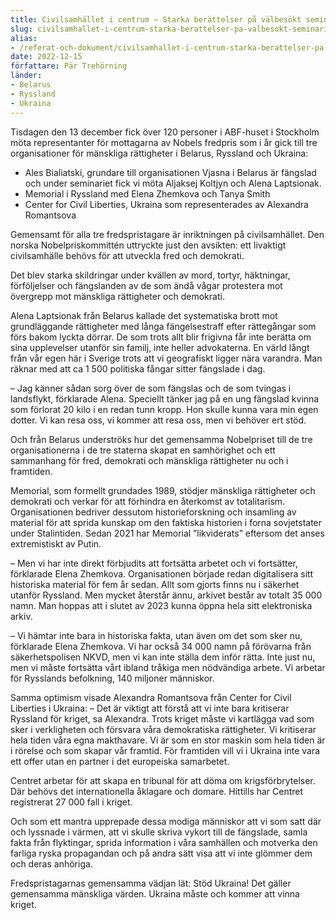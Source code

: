 ```yaml
---
title: Civilsamhället i centrum – Starka berättelser på välbesökt seminarier med årets fredsprismottagare
slug: civilsamhallet-i-centrum-starka-berattelser-pa-valbesokt-seminarier-med-arets-fredsprismottagare
alias:
- /referat-och-dokument/civilsamhallet-i-centrum-starka-berattelser-pa-valbesokt-seminarier-med-arets-fredspris-mottagare
date: 2022-12-15
författare: Pär Trehörning
länder:
- Belarus
- Ryssland
- Ukraina
---
```

Tisdagen den 13 december fick över 120 personer i ABF-huset i Stockholm möta representanter för mottagarna av Nobels fredpris som i år gick till tre organisationer för mänskliga rättigheter i Belarus, Ryssland och Ukraina:

- Ales Bialiatski, grundare till organisationen Vjasna i Belarus är fängslad och under seminariet fick vi möta Aljaksej Koltjyn och Alena Laptsionak.
- Memorial i Ryssland med Elena Zhemkova och Tanya Smith
- Center for Civil Liberties, Ukraina som representerades av Alexandra Romantsova
 
Gemensamt för alla tre fredspristagare är inriktningen på civilsamhället. Den norska Nobelpriskommittén uttryckte just den avsikten: ett livaktigt civilsamhälle behövs för att utveckla fred och demokrati.

Det blev starka skildringar under kvällen av mord, tortyr, häktningar, förföljelser och fängslanden av de som ändå vågar protestera mot övergrepp mot mänskliga rättigheter och demokrati.

Alena Laptsionak från Belarus kallade det systematiska brott mot grundläggande rättigheter med långa fängelsestraff efter rättegångar som förs bakom lyckta dörrar. De som trots allt blir frigivna får inte berätta om sina upplevelser utanför sin familj, inte heller advokaterna. En värld långt från vår egen här i Sverige trots att vi geografiskt ligger nära varandra. Man räknar med att ca 1 500 politiska fångar sitter fängslade i dag.

– Jag känner sådan sorg över de som fängslas och de som tvingas i landsflykt, förklarade Alena. Speciellt tänker jag på en ung fängslad kvinna som förlorat 20 kilo i en redan tunn kropp. Hon skulle kunna vara min egen dotter. Vi kan resa oss, vi kommer att resa oss, men vi behöver ert stöd.

Och från Belarus underströks hur det gemensamma Nobelpriset till de tre organisationerna i de tre staterna skapat en samhörighet och ett sammanhang för fred, demokrati och mänskliga rättigheter nu och i framtiden.

Memorial, som formellt grundades 1989, stödjer mänskliga rättigheter och demokrati och verkar för att förhindra en återkomst av totalitarism. Organisationen bedriver dessutom historieforskning och insamling av material för att sprida kunskap om den faktiska historien i forna sovjetstater under Stalintiden. Sedan 2021 har Memorial ”likviderats” eftersom det anses extremistiskt av Putin.

– Men vi har inte direkt förbjudits att fortsätta arbetet och vi fortsätter, förklarade Elena Zhemkova.
Organisationen började redan digitalisera sitt historiska material för fem år sedan. Allt som gjorts finns nu i säkerhet utanför Ryssland. Men mycket återstår ännu, arkivet består av totalt 35 000 namn. Man hoppas att i slutet av 2023 kunna öppna hela sitt elektroniska arkiv.

– Vi hämtar inte bara in historiska fakta, utan även om det som sker nu, förklarade Elena Zhemkova. Vi har också 34 000 namn på förövarna från säkerhetspolisen NKVD, men vi kan inte ställa dem inför rätta. Inte just nu, men vi måste fortsätta vårt ibland tråkiga men nödvändiga arbete. Vi arbetar för Rysslands befolkning, 140 miljoner människor.

Samma optimism visade Alexandra Romantsova från Center for Civil Liberties i Ukraina:
– Det är viktigt att förstå att vi inte bara kritiserar Ryssland för kriget, sa Alexandra. Trots kriget måste vi kartlägga vad som sker i verkligheten och försvara våra demokratiska rättigheter. Vi kritiserar hela tiden våra egna makthavare. Vi är som en stor maskin som hela tiden är i rörelse och som skapar vår framtid. För framtiden vill vi i Ukraina inte vara ett offer utan en partner i det europeiska samarbetet.

Centret arbetar för att skapa en tribunal för att döma om krigsförbrytelser. Där behövs det internationella åklagare och domare. Hittills har Centret registrerat 27 000 fall i kriget.

Och som ett mantra upprepade dessa modiga människor att vi som satt där och lyssnade i värmen, att vi skulle skriva vykort till de fängslade, samla fakta från flyktingar, sprida information i våra samhällen och motverka den farliga ryska propagandan och på andra sätt visa att vi inte glömmer dem och deras anhöriga.

Fredspristagarnas gemensamma vädjan lät: Stöd Ukraina! Det gäller gemensamma mänskliga värden. Ukraina måste och kommer att vinna kriget.